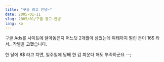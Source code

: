 ```yaml
---
title: "구글 광고 안녕~"
date: 2005-01-11
slug: 2005/01/구글-광고-안녕
lang: ko
---
```


구글 Ads를 사이트에 달아놓은지 어느덧 2개월이 넘었는데 
여태까지 벌린 돈이 16$ 라서.. 작별을 고했습니다.

한 달에 8$ 라고 치면, 일주일에 담배 한 갑 피운다 해도 부족하군요 --;